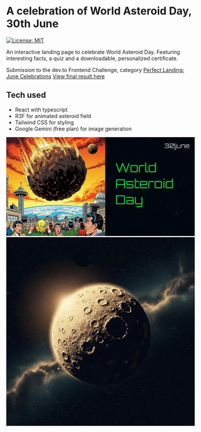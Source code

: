 # A celebration of World Asteroid Day, 30th June

[![License: MIT](https://img.shields.io/badge/License-MIT-yellow.svg)](https://opensource.org/licenses/MIT)

An interactive landing page to celebrate World Asteroid Day. Featuring interesting facts, a quiz and a downloadable, personalized certificate.

Submission to the dev.to Frontend Challenge, category [Perfect Landing: June Celebrations](https://dev.to/challenges/frontend-2025-06-04)
[View final result here](https://eoinmcgrath.com/asteroid-day/)

## Tech used

- React with typescript
- R3F for animated asteroid field
- Tailwind CSS for styling
- Google Gemini (free plan) for image generation

![World Asteroid Day](https://raw.githubusercontent.com/eoinmcg/asteroid-day/refs/heads/main/public/ogimage.webp)
![Ceres - the largest asteroid in the asteroid belt](https://raw.githubusercontent.com/eoinmcg/asteroid-day/refs/heads/main/public/ceres-vintage.webp)
